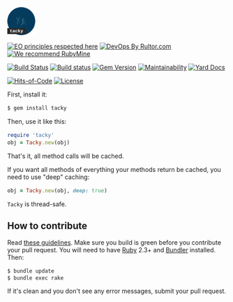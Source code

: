 <img src="/logo.svg" width="64px" height="64px"/>

[![EO principles respected here](https://www.elegantobjects.org/badge.svg)](https://www.elegantobjects.org)
[![DevOps By Rultor.com](http://www.rultor.com/b/yegor256/tacky)](http://www.rultor.com/p/yegor256/tacky)
[![We recommend RubyMine](https://www.elegantobjects.org/rubymine.svg)](https://www.jetbrains.com/ruby/)

[![Build Status](https://travis-ci.org/yegor256/tacky.svg)](https://travis-ci.org/yegor256/tacky)
[![Build status](https://ci.appveyor.com/api/projects/status/e61qudqccs0fu8xt?svg=true)](https://ci.appveyor.com/project/yegor256/tacky)
[![Gem Version](https://badge.fury.io/rb/tacky.svg)](http://badge.fury.io/rb/tacky)
[![Maintainability](https://api.codeclimate.com/v1/badges/224939b58aa606fdd56c/maintainability)](https://codeclimate.com/github/yegor256/tacky/maintainability)
[![Yard Docs](http://img.shields.io/badge/yard-docs-blue.svg)](http://rubydoc.info/github/yegor256/tacky/master/frames)

[![Hits-of-Code](https://hitsofcode.com/github/yegor256/tacky)](https://hitsofcode.com/view/github/yegor256/tacky)
[![License](https://img.shields.io/badge/license-MIT-green.svg)](https://github.com/yegor256/tacky/blob/master/LICENSE.txt)

First, install it:

```bash
$ gem install tacky
```

Then, use it like this:

```ruby
require 'tacky'
obj = Tacky.new(obj)
```

That's it, all method calls will be cached.

If you want all methods of everything your methods return be cached, you
need to use "deep" caching:


```ruby
obj = Tacky.new(obj, deep: true)
```

`Tacky` is thread-safe.

## How to contribute

Read [these guidelines](https://www.yegor256.com/2014/04/15/github-guidelines.html).
Make sure you build is green before you contribute
your pull request. You will need to have [Ruby](https://www.ruby-lang.org/en/) 2.3+ and
[Bundler](https://bundler.io/) installed. Then:

```
$ bundle update
$ bundle exec rake
```

If it's clean and you don't see any error messages, submit your pull request.
